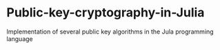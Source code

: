 # Public-key-cryptography-in-Julia
Implementation of several public key algorithms in the Jula programming language

